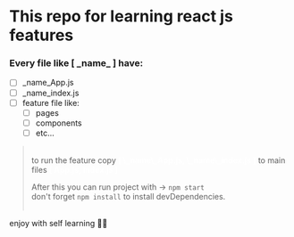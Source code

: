 # This repo for learning react js features
### Every file like [ \_name\_ ] have:
- [ ] \_name\_App.js
- [ ] \_name\_index.js
- [ ] feature file like:
  - [ ] pages
  - [ ] components
  - [ ] etc...

><br/>
> to run the feature copy <b style="color: #fff">[ \_name\_App.js, \_name\_index.js ]</b>
> to main files <b style="color: #fff">[ App.js, index.js ]</b>
>
> After this you can run project with &rarr; <code>npm start</code>
> <br/>
> don't forget <code>npm install</code> to install devDependencies.
> <br/><br/>
<p> enjoy with self learning 🎉😉</p>
